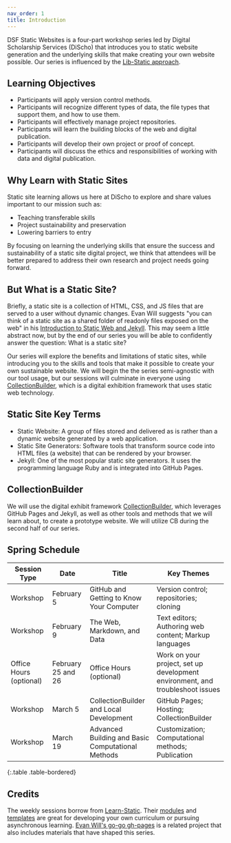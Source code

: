 ```yaml
---
nav_order: 1
title: Introduction
---
```


DSF Static Websites is a four-part workshop series led by Digital Scholarship Services (DiScho) that introduces you to static website generation and the underlying skills that make creating your own website possible. Our series is influenced by the [Lib-Static approach](https://lib-static.github.io/about/).

## Learning Objectives

- Participants will apply version control methods. 
- Participants will recognize different types of data, the file types that support them, and how to use them.
- Participants will effectively manage project repositories.
- Participants will learn the building blocks of the web and digital publication.
- Participants will develop their own project or proof of concept.
- Participants will discuss the ethics and responsibilities of working with data and digital publication.

## Why Learn with Static Sites

Static site learning allows us here at DiScho to explore and share values important to our mission such as:

- Teaching transferable skills
- Project sustainability and preservation
- Lowering barriers to entry

By focusing on learning the underlying skills that ensure the success and sustainability of a static site digital project, we think that attendees will be better prepared to address their own research and project needs going forward.

## But What is a Static Site?

Briefly, a static site is a collection of HTML, CSS, and JS files that are served to a user without dynamic changes. Evan Will suggests "you can think of a static site as a shared folder of readonly files exposed on the web" in his [Introduction to Static Web and Jekyll](https://evanwill.github.io/go-go-ghpages-b/content/2-jekyll.html). This may seem a little abstract now, but by the end of our series you will be able to confidently answer the question: What is a static site? 

Our series will explore the benefits and limitations of static sites, while introducing you to the skills and tools that make it possible to create your own sustainable website. We will begin the the series semi-agnostic with our tool usage, but our sessions will culminate in everyone using [CollectionBuilder](https://collectionbuilder.github.io/), which is a digital exhibition framework that uses static web technology.

## Static Site Key Terms

- Static Website: A group of files stored and delivered as is rather than a dynamic website generated by a web application. 
- Static Site Generators: Software tools that transform source code into HTML files (a website) that can be rendered by your browser. 
- Jekyll: One of the most popular static site generators. It uses the programming language Ruby and is integrated into GitHub Pages.

## CollectionBuilder
We will use the digital exhibit framework [CollectionBuilder](https://collectionbuilder.github.io/), which leverages GitHub Pages and Jekyll, as well as other tools and methods that we will learn about, to create a prototype website. We will utilize CB during the second half of our series.

## Spring Schedule

Session Type | Date | Title | Key Themes
--- | --- | --- | ---
Workshop | February 5 | GitHub and Getting to Know Your Computer | Version control; repositories; cloning |
Workshop | February 9 | The Web, Markdown, and Data | Text editors; Authoring web content; Markup languages
Office Hours (optional) | February 25 and 26 | Office Hours (optional) | Work on your project, set up development environment, and troubleshoot issues
Workshop | March 5 | CollectionBuilder and Local Development | GitHub Pages; Hosting; CollectionBuilder
Workshop | March 19 | Advanced Building and Basic Computational Methods | Customization; Computational methods; Publication
{:.table .table-bordered}

## Credits

The weekly sessions borrow from [Learn-Static](https://learn-static.github.io/). Their [modules](https://learn-static.github.io/modules/) and [templates](https://learn-static.github.io/templates/) are great for developing your own curriculum or pursuing asynchronous learning. [Evan Will's go-go gh-pages](https://evanwill.github.io/go-go-ghpages-b/) is a related project that also includes materials that have shaped this series.